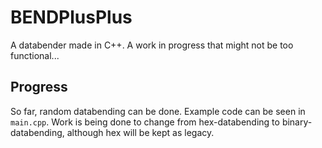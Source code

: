 # BENDPlusPlus
A databender made in C++. A work in progress that might not be too functional...

## Progress
So far, random databending can be done. Example code can be seen in `main.cpp`. 
Work is being done to change from hex-databending to binary-databending, although hex will be kept as legacy.
